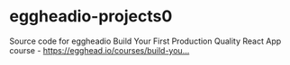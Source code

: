 # eggheadio-projects0
Source code for eggheadio Build Your First Production Quality React App course - https://egghead.io/courses/build-you…

